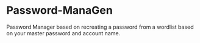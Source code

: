 # Password-ManaGen
Password Manager based on recreating a password from a wordlist based on your master password and account name.
